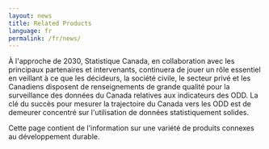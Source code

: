 ```yaml
---
layout: news
title: Related Products
language: fr
permalink: /fr/news/
---
```


À l'approche de 2030, Statistique Canada, en collaboration avec les principaux partenaires et intervenants, continuera de jouer un rôle essentiel en veillant à ce que les décideurs, la société civile, le secteur privé et les Canadiens disposent de renseignements de grande qualité pour la surveillance des données du Canada relatives aux indicateurs des ODD. La clé du succès pour mesurer la trajectoire du Canada vers les ODD est de demeurer concentré sur l'utilisation de données statistiquement solides.

Cette page contient de l'information sur une variété de produits connexes au développement durable.
